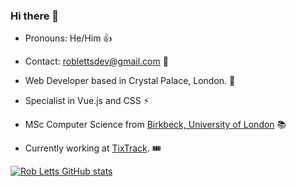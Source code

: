 ### Hi there 👋

+ Pronouns: He/Him 👍 

+ Contact: roblettsdev@gmail.com 📮

+ Web Developer based in Crystal Palace, London. 🦖

+ Specialist in Vue.js and CSS ⚡️

+ MSc Computer Science from [Birkbeck, University of London](https://www.bbk.ac.uk/study/2022/postgraduate/programmes/TMSCOSCI_C/0/computer-science-msc) 📚

+ Currently working at [TixTrack](https://www.tixtrack.com/). 🎟

[![Rob Letts GitHub stats](https://github-readme-stats.vercel.app/api?username=robertletts)](https://github.com/robertletts/github-readme-stats)
